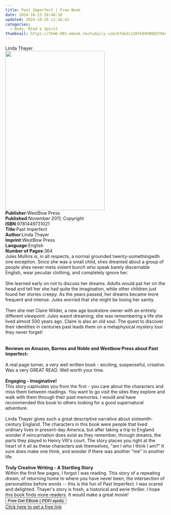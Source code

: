 ```yaml
---
title: Past Imperfect | Free Book
date: 2024-10-23 18:40:18
updated: 2024-10-26 11:16:42
categories:
  - Body, Mind & Spirit
thumbnail: https://thmb-001-ebook.techidaily.com/bfde2c120fb99d8603f66ca977066fb33aeb4c4590e5e664c11016cf21fcdcc4.jpg
---
```

<main id="book-container">
  <div class="flex flex-col">
    <div class="book-brief flex-1 py-6 px-4 sm:p-6 md:py-10 md:px-8">
      <!-- brief-->
      <div class="book-brief-main">Linda Thayer</div>
    </div>
    <div
      class="book-meta-info flex-1 grid gap-4 col-start-1 col-end-3 row-start-1 sm:mb-6 sm:grid-cols-4 lg:gap-6 lg:col-start-2 lg:row-end-6 lg:row-span-6 lg:mb-0"
    >
      <div
        class="book-meta-info-left place-content-center mt-4 p-4 text-sm leading-6 col-start-2 col-span-2 dark:text-slate-400"
      >
        <img
          class="w-full h-500 object-cover rounded-lg sm:h-255 sm:col-span-2 lg:col-span-full"
          src="https://img-001-ebook.techidaily.com/6d60fd3d2c4f4d5f5598ec2c04ce956a2f07c150680425ee02a2905fe6eefa49.jpg"
          alt=""
          width="312"
          height="500"
        />
      </div>
      <div
        class="book-meta-info-right mt-2 col-start-1 row-start-2 col-span-3 self-center"
      >
        <!-- meta data  -->
        <div class="flex flex-col px-4 md:px-8">
          <div class="flex-1">
            <strong>Publisher</strong>:<span class="px-2">WestBow Press</span>
          </div>
          <div class="flex-1">
            <strong>Published</strong>:<span class="px-2"
              >November 2011; Copyright</span
            >
          </div>
          <div class="flex-1">
            <strong>ISBN</strong>:<span class="px-2">9781449731021</span>
          </div>
          <div class="flex-1">
            <strong>Title</strong>:<span class="px-2">Past Imperfect</span>
          </div>
          <div class="flex-1">
            <strong>Author</strong>:<span class="px-2">Linda Thayer</span>
          </div>
          <div class="flex-1">
            <strong>Imprint</strong>:<span class="px-2">WestBow Press</span>
          </div>
          <div class="flex-1">
            <strong>Language</strong>:<span class="px-2">English</span>
          </div>
          <div class="flex-1">
            <strong>Number of Pages</strong>:<span class="px-2">364</span>
          </div>
        </div>
      </div>
    </div>
    <div class="book-description flex-1 py-6 px-4 sm:p-6 md:py-10 md:px-8">
      <div class="book-description-main">
        <div accordion-content="" id="description">
          Jules Mullins is, in all respects, a normal grounded
          twenty-somethingwith one exception. Since she was a small child, shes
          dreamed about a group of people shes never meta violent bunch who
          speak barely discernable English, wear peculiar clothing, and
          completely ignore her. <br /><br />She learned early on not to discuss
          her dreams. Adults would pat her on the head and tell her she had
          quite the imagination, while other children just found her stories
          creepy. As the years passed, her dreams became more frequent and
          intense. Jules worried that she might be losing her sanity.
          <br /><br />Then she met Claire Wilder, a new age bookstore owner with
          an entirely different viewpoint: Jules wasnt dreaming; she was
          remembering a life she lived almost 500 years ago. Claire is also an
          old soul. The quest to discover their identities in centuries past
          leads them on a metaphysical mystery tour they never forget!
          <br /><br /><br /><strong
            >Reviews on Amazon, Barnes and Noble and Westbow Press about Past
            Imperfect:</strong
          >
          <br /><br />A real page turner, a very well written book - exciting,
          suspenseful, creative. Was a very GREAT READ. Well worth your time.
          <br /><br /><strong>Engaging - Imaginative!</strong> <br />This story
          captivates you from the first - you care about the characters and miss
          them between readings. You want to go visit the sites they explore and
          walk with them through their past memories. I would and have
          recommended this book to others looking for a good supernatural
          adventure. <br /><br />Linda Thayer gives such a great descriptive
          narrative about sixteenth-century England. The characters in this book
          were people that lived ordinary lives in present-day America, but
          after taking a trip to England wonder if reincarnation does exist as
          they remember, through dreams, the parts they played in Henry VIII's
          court. The story places you right at the heart of it all as these
          characters ask themselves, "am I who I think I am?" It sure does make
          one think, and wonder if there was another "me" in another life.
          <br /><br /><strong
            >Truly Creative Writing - A Startling Story</strong
          >
          <br />Within the first few pages, I forgot I was reading. This story
          of a repeating dream, of returning home to where you have never been,
          the intersection of personalities before words -- this is the fun of
          Past Imperfect. I was scared and delighted. Thayer's story is fresh, a
          historical and eerie thriller. I hope this book finds more readers. It
          would make a great movie!
        </div>
        <div class="accordion-fader"></div>
      </div>
    </div>
    <div class="book-excerpts flex-1 py-6 px-4 sm:p-6 md:py-10 md:px-8"></div>
    <div
      class="book-about-author flex-1 py-6 px-4 sm:p-6 md:py-10 md:px-8"
    ></div>
    <div class="book-free-get flex-1 py-6 px-4 sm:p-6 md:py-10 md:px-8">
      <button
        id="btn-free-get"
        class="bg-blue-500 hover:bg-blue-700 text-white font-bold py-2 px-4 rounded"
      >
        Free Get EBook (.PDF/.epub)
      </button>
      <div id="countdown-display" class="px-2 text-lg mt-2"></div>
      <a
        id="free-link"
        class="hidden bg-blue-500 hover:bg-blue-700 text-white font-bold py-2 px-4 rounded"
        href="https://www.ebooks.com/en-us/book/138591020/past-imperfect/linda-thayer/"
        target="_blank"
        >Click here to get a free link</a
      >
    </div>
    <script>
      let countdownTime = 0;
      let countdownInterval = null;
      document
        .getElementById('btn-free-get')
        .addEventListener('click', startCountdown);
      function startCountdown() {
        countdownTime = new Date().getTime() + 60000 * 3;
        countdownInterval = setInterval(updateCountdown, 1000);
        document.getElementById('btn-free-get').disabled = true;
        document
          .getElementById('btn-free-get')
          .classList.add('bg-gray-500', 'cursor-not-allowed');
      }
      function updateCountdown() {
        let currentTime = new Date().getTime();
        let timeLeft = countdownTime - currentTime;
        let secondsLeft = Math.floor(timeLeft / 1000);
        document.getElementById('countdown-display').innerHTML =
          `Remaining time: ${secondsLeft} seconds.`;
        if (secondsLeft <= 0) {
          clearInterval(countdownInterval);
          document.getElementById('btn-free-get').classList.add('hidden');
          document.getElementById('free-link').classList.remove('hidden');
          document.getElementById('countdown-display').innerHTML = '';
        }
      }
    </script>
  </div>
</main>
